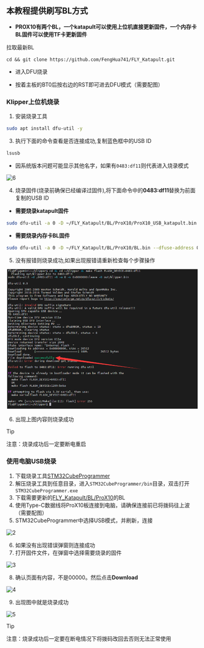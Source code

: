 ## 本教程提供刷写BL方式

* **PROX10有两个BL，一个katapult可以使用上位机直接更新固件，一个内存卡BL固件可以使用TF卡更新固件**

拉取最新BL

```
cd && git clone https://github.com/FengHua741/FLY_Katapult.git
```

* 进入DFU烧录

* 按着主板的BT0后按右边的RST即可进去DFU模式（需要配图）

<!-- tabs:start -->

### **Klipper上位机烧录**

1. 安装烧录工具

```bash
sudo apt install dfu-util -y
```

3. 执行下面的命令查看是否连接成功,复制蓝色框中的USB ID

```bash
lsusb
```

* 因系统版本问题可能显示其他名字，如果有`0483:df11`则代表进入烧录模式

![6](../../images/boards/fly_sht36_42/6.png ":no-zooom")

4. 烧录固件(烧录前确保已经编译过固件),将下面命令中的**0483:df11**替换为前面复制的USB ID

* **需要烧录katapult固件**

```bash
sudo dfu-util -a 0 -D ~/FLY_Katapult/BL/ProX10/ProX10_USB_katapult.bin --dfuse-address 0x08000000:force:mass-erase -d 0483:df11
```
* **需要烧录内存卡BL固件**

```bash
sudo dfu-util -a 0 -D ~/FLY_Katapult/BL/ProX10/BL.bin --dfuse-address 0x08000000:force:mass-erase -d 0483:df11
```

5. 没有报错则烧录成功,如果出现报错请重新检查每个步骤操作

![7](../../images/boards/fly_super8_pro/dfu.png ":no-zooom")

6. 出现上图内容则烧录成功

> [!TIP]
> 注意：烧录成功后一定要断电重启

### **使用电脑USB烧录**

1. 下载烧录工具[STM32CubeProgrammer](https://cdn.mellow.klipper.cn/Utils/STM32CubeProgrammer.zip)
2. 解压烧录工具到任意目录，进入`STM32CubeProgrammer/bin`目录，双击打开`STM32CubeProgrammer.exe`
3. 下载需要更新的[FLY_Katapult/BL/ProX10](https://github.com/FengHua741/FLY_Katapult/tree/main/BL/ProX10)的BL
4. 使用Type-C数据线将ProX10板连接到电脑，请确保连接前已将拨码往上波（需要配图）
5. STM32CubeProgrammer中选择USB模式，并刷新，连接

![2](../../images/boards/fly_sht36_42/2.png ":no-zooom")

6. 如果没有出现错误弹窗则连接成功
7. 打开固件文件，在弹窗中选择需要烧录的固件

![3](../../images/boards/fly_sht36_42/3.png ":no-zooom")

8. 确认页面有内容，不是00000。然后点击**Download**

![4](../../images/boards/fly_sht36_42/4.png ":no-zooom")

9. 出现图中就是烧录成功

![5](../../images/boards/fly_sht36_42/5.png ":no-zooom")

<!-- tabs:end -->

>[!TIP]
>注意：烧录成功后一定要在断电情况下将拨码改回去否则无法正常使用